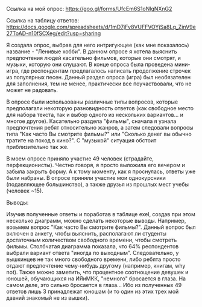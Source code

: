 Ссылка на мой опрос: https://goo.gl/forms/UfcEm6S1oNlgNXnG2

Ссылка на таблицу ответов: https://docs.google.com/spreadsheets/d/1mD7jFv8VUFFVOYjSa8Lq_ZinV9e27ToAD-n10fSCXeg/edit?usp=sharing

Я создала опрос, выбрав для него интригующее (как мне показалось) название - "Ленивые хобби". В данном опросе я хотела выяснить предпочтения людей касательно фильмов, которые они смотрят, и музыки, которую они слушают. В конце опроса была проведена мини-игра, где респондентам предлагалось написать продолжение строчек из популярных песен. Данный раздел опроса (игра) был необязателен для заполнения, тем не менее, практически все поучаствовали, что не может не радовать. 

В опросе были использованы различные типы вопросов, которые предполагали некоторую разновидность ответов (как свободное место для набора текста, так и выбор одного из нескольких вариантов... и многое другое). Касательно раздела "фильмы", сначала я узнала предпочтения ребят относительно жанров, а затем следовали вопросы типа "Как часто Вы смотрите фильмы?" или "Сколько денег вы обычно тратите на поход в кино?". С "музыкой" ситуация обстоит приблизительно так же.

В моем опросе приняло участие 49 человек (страдайте, перфекционисты). Честно говоря, я просто выложила его вечером и забыла закрыть форму. А к тому моменту, как я проснулась, ответы уже были набраны. В опросе приняли участие мои однокурсники (подавляющее большинство), а также друзья из прошлых мест учебы (человек ~15).

Выводы:

Изучив полученные ответы и поработав в таблице exel, создав при этом несколько диаграмм, можно сделать некоторые выводы. Например, возьмем вопрос "Как часто Вы смотрите фильмы?". Данный вопрос был включен в анкету, чтобы выяснить, располагают ли студенты достаточным количеством свободного времени, чтобы смотреть фильмы. Столбчатая диаграмма показала, что 64% респондентов выбрали вариант ответа "иногда по выходным". Следовательно, у вышкинцев не так много свободного времени, либо ребята просто отдают предпочтение чему-нибудь другому (например, книгам, why not).
Также можно заметить, что процентное соотнощение девушек и юношей, обучающихся на ИЯиМКК, "немного" бросается в глаза. На самом деле, это сильно бросается в глаза... Ибо из полученных 49 ответов лишь 3 принадлежат юношам (и то один из этих трех мой давний знакомый не из вышки).
